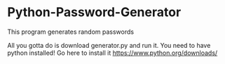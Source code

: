 # Python-Password-Generator
This program generates random passwords


All you gotta do is download generator.py and run it.
You need to have python installed! Go here to install it https://www.python.org/downloads/
